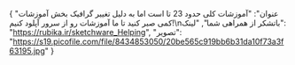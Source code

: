 {
  "عنوان": "آموزشات کلی حدود 23 تا است اما به دلیل تغییر گرافیک بخش آموزشات کمی صبر کنید تا ما آموزشات رو از سرور آپلود کنیم!\nباتشکر از همراهی شما",
  "لینک": "https://rubika.ir/sketchware_Helping",
  "تصویر": "https://s19.picofile.com/file/8434853050/20be565c919bb6b31da10f73a3f63195.jpg"
}
